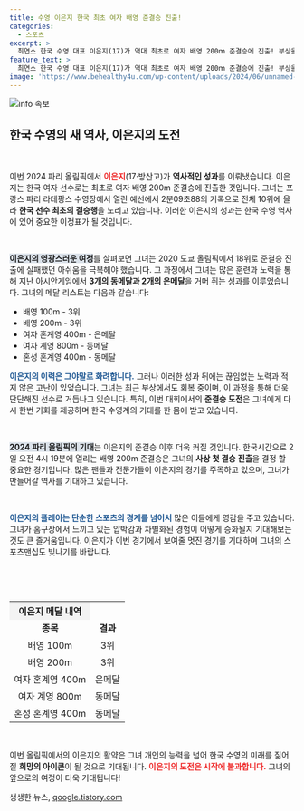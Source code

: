 ```yaml
---
title: 수영 이은지 한국 최초 여자 배영 준결승 진출!
categories:
  - 스포츠
excerpt: >
  최연소 한국 수영 대표 이은지(17)가 역대 최초로 여자 배영 200ｍ 준결승에 진출! 부상을 딛고 이룬 쾌거, 그녀의 도전이 올림픽 역사를 어떻게 바꿀까? 클릭해서 함께 응원해요!
feature_text: >
  최연소 한국 수영 대표 이은지(17)가 역대 최초로 여자 배영 200ｍ 준결승에 진출! 부상을 딛고 이룬 쾌거, 그녀의 도전이 올림픽 역사를 어떻게 바꿀까? 클릭해서 함께 응원해요!
image: 'https://www.behealthy4u.com/wp-content/uploads/2024/06/unnamed-file.png'
---
```


<p><img src="https://www.behealthy4u.com/wp-content/uploads/2024/06/unnamed-file.png" alt="info 속보" /></p>

<h2 data-ke-size="size26">한국 수영의 새 역사, 이은지의 도전</h2>

<p data-ke-size="size16">&nbsp;</p>

<p>이번 2024 파리 올림픽에서 <b><span style="color: #ee2323;">이은지</span></b>(17·방산고)가 <strong>역사적인 성과</strong>를 이뤄냈습니다. 이은지는 한국 여자 선수로는 최초로 여자 배영 200m 준결승에 진출한 것입니다. 그녀는 프랑스 파리 라데팡스 수영장에서 열린 예선에서 2분09초88의 기록으로 전체 10위에 올라 <strong>한국 선수 최초의 결승행</strong>을 노리고 있습니다. 이러한 이은지의 성과는 한국 수영 역사에 있어 중요한 이정표가 될 것입니다.</p>

<p data-ke-size="size16">&nbsp;</p>

<p><b><span style="background-color: #21538527;">이은지의 영광스러운 여정</span></b>를 살펴보면 그녀는 2020 도쿄 올림픽에서 18위로 준결승 진출에 실패했던 아쉬움을 극복해야 했습니다. 그 과정에서 그녀는 많은 훈련과 노력을 통해 지난 아시안게임에서 <strong>3개의 동메달과 2개의 은메달</strong>을 거머 쥐는 성과를 이루었습니다. 그녀의 메달 리스트는 다음과 같습니다:</p>

<ul>
    <li>배영 100m - 3위</li>
    <li>배영 200m - 3위</li>
    <li>여자 혼계영 400m - 은메달</li>
    <li>여자 계영 800m - 동메달</li>
    <li>혼성 혼계영 400m - 동메달</li>
</ul>

<p><b><span style="color: #1a5490;">이은지의 이력은 그야말로 화려합니다.</span></b> 그러나 이러한 성과 뒤에는 끊임없는 노력과 적지 않은 고난이 있었습니다. 그녀는 최근 부상에서도 회복 중이며, 이 과정을 통해 더욱 단단해진 선수로 거듭나고 있습니다. 특히, 이번 대회에서의 <strong>준결승 도전</strong>은 그녀에게 다시 한번 기회를 제공하며 한국 수영계의 기대를 한 몸에 받고 있습니다.</p>

<p data-ke-size="size16">&nbsp;</p>

<p><b><span style="background-color: #21538527;">2024 파리 올림픽의 기대</span></b>는 이은지의 준결승 이후 더욱 커질 것입니다. 한국시간으로 2일 오전 4시 19분에 열리는 배영 200m 준결승은 그녀의 <strong>사상 첫 결승 진출</strong>을 결정 할 중요한 경기입니다. 많은 팬들과 전문가들이 이은지의 경기를 주목하고 있으며, 그녀가 만들어갈 역사를 기대하고 있습니다.</p>

<p data-ke-size="size16">&nbsp;</p>

<p><b><span style="color: #1a5490;">이은지의 플레이는 단순한 스포츠의 경계를 넘어서</span></b> 많은 이들에게 영감을 주고 있습니다. 그녀가 홈구장에서 느끼고 있는 압박감과 차별화된 경험이 어떻게 승화될지 기대해보는 것도 큰 즐거움입니다. 이은지가 이번 경기에서 보여줄 멋진 경기를 기대하며 그녀의 스포츠맨십도 빛나기를 바랍니다.</p>

<p data-ke-size="size16">&nbsp;</p>

<p><br></p>

<table style="width: 100%; border-collapse: collapse;">
  <tr>
    <th style="text-align: center; background-color: #f3f3f3;">이은지 메달 내역</th>
  </tr>
  <tr>
    <td style="text-align: center; height: 17px;"><b>종목</b></td>
    <td style="text-align: center; height: 17px;"><b>결과</b></td>
  </tr>
  <tr>
    <td style="text-align: center; height: 17px;">배영 100m</td>
    <td style="text-align: center; height: 17px;">3위</td>
  </tr>
  <tr>
    <td style="text-align: center; height: 17px;">배영 200m</td>
    <td style="text-align: center; height: 17px;">3위</td>
  </tr>
  <tr>
    <td style="text-align: center; height: 17px;">여자 혼계영 400m</td>
    <td style="text-align: center; height: 17px;">은메달</td>
  </tr>
  <tr>
    <td style="text-align: center; height: 17px;">여자 계영 800m</td>
    <td style="text-align: center; height: 17px;">동메달</td>
  </tr>
  <tr>
    <td style="text-align: center; height: 17px;">혼성 혼계영 400m</td>
    <td style="text-align: center; height: 17px;">동메달</td>
  </tr>
</table>

<p data-ke-size="size16">&nbsp;</p>

<p>이번 올림픽에서의 이은지의 활약은 그녀 개인의 능력을 넘어 한국 수영의 미래를 짊어질 <strong>희망의 아이콘</strong>이 될 것으로 기대됩니다. <b><span style="color: #ee2323;">이은지의 도전은 시작에 불과합니다.</span></b> 그녀의 앞으로의 여정이 더욱 기대됩니다!</p>
생생한 뉴스, <a href="https://qoogle.tistory.com" rel="dofollow">qoogle.tistory.com</a>


